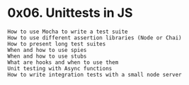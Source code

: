 # 0x06. Unittests in JS

	How to use Mocha to write a test suite
	How to use different assertion libraries (Node or Chai)
	How to present long test suites
	When and how to use spies
	When and how to use stubs
	What are hooks and when to use them
	Unit testing with Async functions
	How to write integration tests with a small node server
